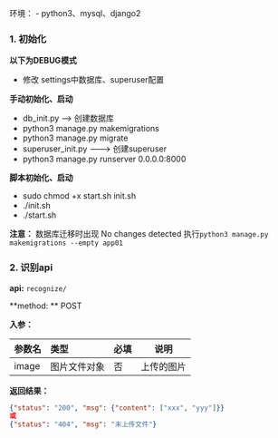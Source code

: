 环境：
    - python3、mysql、django2

### 1. 初始化
**以下为DEBUG模式**
-  修改 settings中数据库、superuser配置

**手动初始化、启动**
- db_init.py   --> 创建数据库
- python3 manage.py makemigrations
- python3 manage.py migrate
- superuser_init.py   --->  创建superuser
- python3 manage.py runserver 0.0.0.0:8000

**脚本初始化、启动**
- sudo chmod +x start.sh init.sh
- ./init.sh
- ./start.sh

**注意：**
数据库迁移时出现 No changes detected
执行`python3 manage.py makemigrations --empty app01`

### 2. 识别api

**api:**  `recognize/`

**method: ** POST

**入参：**

| 参数名      | 类型        | 必填  |      说明   |
| :-------- | :------     | :--- | ------------|
| image     | 图片文件对象  | 否    |  上传的图片  |

**返回结果：**

```json
{"status": "200", "msg": {"content": ["xxx", "yyy"]}}
或
{"status": "404", "msg": "未上传文件"}
```

